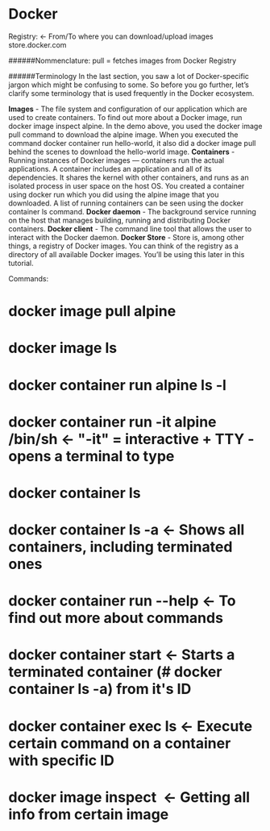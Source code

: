 # Docker

Registry:                                       <- From/To where you can download/upload images
store.docker.com



######Nommenclature:
pull = fetches images from Docker Registry

######Terminology
In the last section, you saw a lot of Docker-specific jargon which might be confusing to some. So before you go further, let’s clarify some terminology that is used frequently in the Docker ecosystem.

**Images** - The file system and configuration of our application which are used to create containers. To find out more about a Docker image, run docker image inspect alpine. In the demo above, you used the docker image pull command to download the alpine image. When you executed the command docker container run hello-world, it also did a docker image pull behind the scenes to download the hello-world image.
**Containers** - Running instances of Docker images — containers run the actual applications. A container includes an application and all of its dependencies. It shares the kernel with other containers, and runs as an isolated process in user space on the host OS. You created a container using docker run which you did using the alpine image that you downloaded. A list of running containers can be seen using the docker container ls command.
**Docker daemon** - The background service running on the host that manages building, running and distributing Docker containers.
**Docker client** - The command line tool that allows the user to interact with the Docker daemon.
**Docker Store** - Store is, among other things, a registry of Docker images. You can think of the registry as a directory of all available Docker images. You’ll be using this later in this tutorial.



Commands:


# docker image pull alpine
# docker image ls
# docker container run alpine ls -l
# docker container run -it alpine /bin/sh       <- "-it" = interactive + TTY - opens a terminal to type
# docker container ls
# docker container ls -a                        <- Shows all containers, including terminated ones
# docker container run --help                   <- To find out more about commands
# docker container start <container ID>         <- Starts a terminated container (# docker container ls -a) from it's ID
# docker container exec <container ID> ls       <- Execute certain command on a container with specific ID
# docker image inspect <IMAGE NAME>             <- Getting all info from certain image
